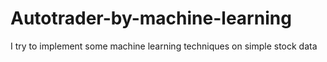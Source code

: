 # Autotrader-by-machine-learning
I try to implement some machine learning techniques on simple stock data 
